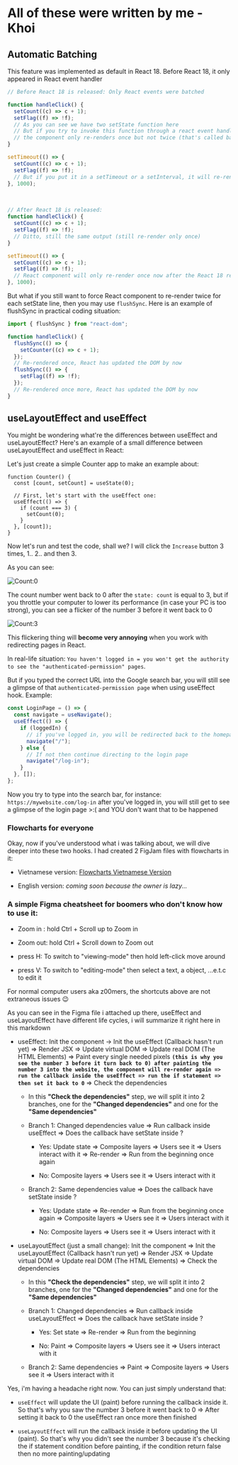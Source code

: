 # All of these were written by me - Khoi

## Automatic Batching

This feature was implemented as default in React 18. Before React 18, it only appeared in React event handler

```jsx
// Before React 18 is released: Only React events were batched

function handleClick() {
  setCount((c) => c + 1);
  setFlag((f) => !f);
  // As you can see we have two setState function here
  // But if you try to invoke this function through a react event handler (e.g: onClick, onChange, ...)
  // the component only re-renders once but not twice (that's called batching)
}

setTimeout(() => {
  setCount((c) => c + 1);
  setFlag((f) => !f);
  // But if you put it in a setTimeout or a setInterval, it will re-render twice now (no batching)
}, 1000);
```

<br>

```jsx
// After React 18 is released:
function handleClick() {
  setCount((c) => c + 1);
  setFlag((f) => !f);
  // Ditto, still the same output (still re-render only once)
}

setTimeout(() => {
  setCount((c) => c + 1);
  setFlag((f) => !f);
  // React component will only re-render once now after the React 18 release (that's called batching !!)
}, 1000);
```

But what if you still want to force React component to re-render twice for each setState line, then you may use `flushSync`. Here is an example of flushSync in practical coding situation:

```jsx
import { flushSync } from "react-dom";

function handleClick() {
  flushSync(() => {
    setCounter((c) => c + 1);
  });
  // Re-rendered once, React has updated the DOM by now
  flushSync(() => {
    setFlag((f) => !f);
  });
  // Re-rendered once more, React has updated the DOM by now
}
```

## useLayoutEffect and useEffect

You might be wondering what're the differences between useEffect and useLayoutEffect? Here's an example of a small difference between useLayoutEffect and useEffect in React:

Let's just create a simple Counter app to make an example about:

```tsx
function Counter() {
  const [count, setCount] = useState(0);

  // First, let's start with the useEffect one:
  useEffect(() => {
    if (count === 3) {
      setCount(0);
    }
  }, [count]);
}
```

Now let's run and test the code, shall we? I will click the `Increase` button 3 times, 1.. 2.. and then 3.

As you can see:

![Count:0](https://i.ibb.co/TBSx91N/image.png)

The count number went back to 0 after the `state: count` is equal to 3, but if you throttle your computer to lower its performance (in case your PC is too strong), you can see a flicker of the number 3 before it went back to 0

![Count:3](https://i.ibb.co/z77WNLW/image.png)

This flickering thing will **become very annoying** when you work with redirecting pages in React.

In real-life situation: `You haven't logged in = you won't get the authority to see the "authenticated-permission" pages`.

But if you typed the correct URL into the Google search bar, you will still see a glimpse of that `authenticated-permission page` when using useEffect hook. Example:

```jsx
const LoginPage = () => {
  const navigate = useNavigate();
  useEffect(() => {
    if (loggedIn) {
      // if you've logged in, you will be redirected back to the homepage
      navigate("/");
    } else {
      // If not then continue directing to the login page
      navigate("/log-in");
    }
  }, []);
};
```

Now you try to type into the search bar, for instance: `https://mywebsite.com/log-in` after you've logged in, you will still get to see a glimpse of the login page >:( and YOU don't want that to be happened

### Flowcharts for everyone

Okay, now if you've understood what i was talking about, we will dive deeper into these two hooks. I had created 2 FigJam files with flowcharts in it:

- Vietnamese version: [Flowcharts Vietnamese Version](https://www.figma.com/file/p4QHmRybehnDH1RlOOUAHh/useEffect-vs-useLayoutEffect-VI-version?node-id=0%3A1&t=1YxJz77MZ8OwlCDW-1)

- English version: _coming soon because the owner is lazy..._

### A simple Figma cheatsheet for **boomers** who don't know how to use it:

- Zoom in : hold Ctrl + Scroll up to Zoom in

- Zoom out: hold Ctrl + Scroll down to Zoom out

- press H: To switch to "viewing-mode" then hold left-click move around

- press V: To switch to "editing-mode" then select a text, a object, ...e.t.c to edit it

For normal computer users aka z00mers, the shortcuts above are not extraneous issues 😉

As you can see in the Figma file i attached up there, useEffect and useLayoutEffect have different life cycles, i will summarize it right here in this markdown

- useEffect: Init the component -> Init the useEffect (Callback hasn't run yet) => Render JSX => Update virtual DOM => Update real DOM (The HTML Elements) => Paint every single needed pixels **`(this is why you see the number 3 before it turn back to 0) after painting the number 3 into the website, the component will re-render again => run the callback inside the useEffect => run the if statement => then set it back to 0`** => Check the dependencies

  - In this **"Check the dependencies"** step, we will split it into 2 branches, one for the **"Changed dependencies"** and one for the **"Same dependencies"**

  - Branch 1: Changed dependencies value => Run callback inside useEffect => Does the callback have setState inside ?

    - Yes: Update state => Composite layers => Users see it => Users interact with it => Re-render => Run from the beginning once again

    - No: Composite layers => Users see it => Users interact with it

  - Branch 2: Same dependencies value => Does the callback have setState inside ?

    - Yes: Update state => Re-render => Run from the beginning once again => Composite layers => Users see it => Users interact with it

    - No: Composite layers => Users see it => Users interact with it

- useLayoutEffect (just a small change): Init the component => Init the useLayoutEffect (Callback hasn't run yet) => Render JSX => Update virtual DOM => Update real DOM (The HTML Elements) => Check the dependencies

  - In this **"Check the dependencies"** step, we will split it into 2 branches, one for the **"Changed dependencies"** and one for the **"Same dependencies"**

  - Branch 1: Changed dependencies => Run callback inside useLayoutEffect => Does the callback have setState inside ?

    - Yes: Set state => Re-render => Run from the beginning

    - No: Paint => Composite layers => Users see it => Users interact with it

  - Branch 2: Same dependencies => Paint => Composite layers => Users see it => Users interact with it

Yes, i'm having a headache right now. You can just simply understand that:

- `useEffect` will update the UI (paint) before running the callback inside it. So that's why you saw the number 3 before it went back to 0 => After setting it back to 0 the useEffect ran once more then finished

- `useLayoutEffect` will run the callback inside it before updating the UI (paint). So that's why you didn't see the number 3 because it's checking the if statement condition before painting, if the condition return false then no more painting/updating
